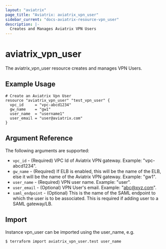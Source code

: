 ```yaml
---
layout: "aviatrix"
page_title: "Aviatrix: aviatrix_vpn_user"
sidebar_current: "docs-aviatrix-resource-vpn_user"
description: |-
  Creates and Manages Aviatrix VPN Users
---
```


# aviatrix_vpn_user

The aviatrix_vpn_user resource creates and manages VPN Users.

## Example Usage

```hcl
# Create an Aviatrix Vpn User
resource "aviatrix_vpn_user" "test_vpn_user" {
  vpc_id     = "vpc-abcd1234"
  gw_name    = "gw1"
  user_name  = "username1"
  user_email = "user@aviatrix.com"
}
```

## Argument Reference

The following arguments are supported:

* `vpc_id` - (Required) VPC Id of Aviatrix VPN gateway. Example: "vpc-abcd1234".
* `gw_name` - (Required) If ELB is enabled, this will be the name of the ELB, else it will be the name of the Aviatrix VPN gateway. Example: "gw1".
* `user_name` - (Required) VPN user name. Example: "user".
* `user_email` - (Optional) VPN User's email. Example: "abc@xyz.com".
* `saml_endpoint` - (Optional) This is the name of the SAML endpoint to which the user is to be associated. This is required if adding user to a SAML gateway/LB.

## Import

Instance vpn_user can be imported using the user_name, e.g.

```
$ terraform import aviatrix_vpn_user.test user_name
```
